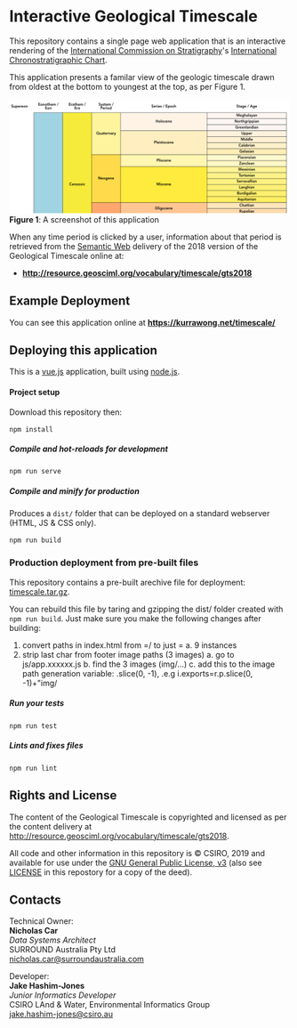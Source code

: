 # Interactive Geological Timescale
This repository contains a single page web application that is an interactive rendering of the [International Commission on Stratigraphy](http://www.stratigraphy.org)'s [International Chronostratigraphic Chart](http://www.stratigraphy.org/index.php/ics-chart-timescale).

This application presents a familar view of the geologic timescale drawn from oldest at the bottom to youngest at the top, as per Figure 1.

![](screenshot.png)
**Figure 1**: A screenshot of this application

When any time period is clicked by a user, information about that period is retrieved from the [Semantic Web](https://www.w3.org/standards/semanticweb/) delivery of the 2018 version of the Geological Timescale online at:

* **<http://resource.geosciml.org/vocabulary/timescale/gts2018>**


## Example Deployment
You can see this application online at **<https://kurrawong.net/timescale/>**


## Deploying this application
This is a [vue.js](https://vuejs.org/) application, built using [node.js](https://nodejs.org/en/).

#### Project setup
Download this repository then:
```
npm install
```

##### Compile and hot-reloads for development
```
npm run serve
```

##### Compile and minify for production
Produces a `dist/` folder that can be deployed on a standard webserver (HTML, JS & CSS only).
```
npm run build
```

### Production deployment from pre-built files
This repository contains a pre-built arechive file for deployment: [timescale.tar.gz](timescale.tar.gz).

You can rebuild this file by taring and gzipping the dist/ folder created with `npm run build`. Just make sure you make the following changes after building:

1. convert paths in index.html from =/ to just =
    a. 9 instances
2. strip last char from footer image paths (3 images)
    a. go to js/app.xxxxxx.js
    b. find the 3 images (img/...)
    c. add this to the image path generation variable: .slice(0, -1), .e.g i.exports=r.p.slice(0, -1)+"img/


##### Run your tests
```
npm run test
```

##### Lints and fixes files
```
npm run lint
```

## Rights and License
The content of the Geological Timescale is copyrighted and licensed as per the content delivery at <http://resource.geosciml.org/vocabulary/timescale/gts2018>.

All code and other information in this repository is &copy; CSIRO, 2019 and available for use under the [GNU General Public License, v3](https://www.gnu.org/licenses/gpl-3.0.en.html) (also see [LICENSE](LICENSE) in this repostory for a copy of the deed).


## Contacts
Technical Owner:  
**Nicholas Car**  
*Data Systems Architect*  
SURROUND Australia Pty Ltd  
<nicholas.car@surroundaustralia.com>

Developer:  
**Jake Hashim-Jones**  
*Junior Informatics Developer*  
CSIRO LAnd & Water, Environmental Informatics Group  
<jake.hashim-jones@csiro.au>  

